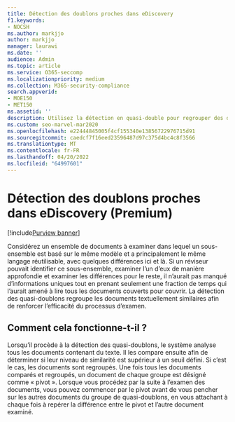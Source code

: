 ```yaml
---
title: Détection des doublons proches dans eDiscovery
f1.keywords:
- NOCSH
ms.author: markjjo
author: markjjo
manager: laurawi
ms.date: ''
audience: Admin
ms.topic: article
ms.service: O365-seccomp
ms.localizationpriority: medium
ms.collection: M365-security-compliance
search.appverid:
- MOE150
- MET150
ms.assetid: ''
description: Utilisez la détection en quasi-double pour regrouper des documents textuels similaires lors de l’analyse des données de cas dans eDiscovery (Premium).
ms.custom: seo-marvel-mar2020
ms.openlocfilehash: e22444845005f4cf155340e13856722976715d91
ms.sourcegitcommit: caedcf7f16eed23596487d97c375d4bc4c8f3566
ms.translationtype: MT
ms.contentlocale: fr-FR
ms.lasthandoff: 04/20/2022
ms.locfileid: "64997601"
---
```

# <a name="near-duplicate-detection-in-ediscovery-premium"></a>Détection des doublons proches dans eDiscovery (Premium)

[!include[Purview banner](../includes/purview-rebrand-banner.md)]

Considérez un ensemble de documents à examiner dans lequel un sous-ensemble est basé sur le même modèle et a principalement le même langage réutilisable, avec quelques différences ici et là. Si un réviseur pouvait identifier ce sous-ensemble, examiner l’un d’eux de manière approfondie et examiner les différences pour le reste, il n’aurait pas manqué d’informations uniques tout en prenant seulement une fraction de temps qui l’aurait amené à lire tous les documents couverts pour couvrir. La détection des quasi-doublons regroupe les documents textuellement similaires afin de renforcer l’efficacité du processus d’examen.

## <a name="how-does-it-work"></a>Comment cela fonctionne-t-il ?

Lorsqu’il procède à la détection des quasi-doublons, le système analyse tous les documents contenant du texte. Il les compare ensuite afin de déterminer si leur niveau de similarité est supérieur à un seuil défini. Si c’est le cas, les documents sont regroupés. Une fois tous les documents comparés et regroupés, un document de chaque groupe est désigné comme « pivot ». Lorsque vous procédez par la suite à l’examen des documents, vous pouvez commencer par le pivot avant de vous pencher sur les autres documents du groupe de quasi-doublons, en vous attachant à chaque fois à repérer la différence entre le pivot et l’autre document examiné.
